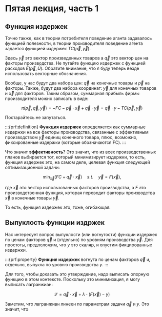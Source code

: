 # Пятая лекция, часть 1

## Функция издержек

Точно также, как в теории потребителя поведение аганта задавалось функцией полезности, в теории производителя поведение агента задается функцией издержек $TC(\vec p, \vec y)$.

Здесь $\vec y$ это вектор произведенных товаров а $\vec q$ это вектор цен на факторы производства. Не путайте функцию издержек с функцией расходов $E(\vec p, \bar U)$. Обратите внимание, что я буду теперь везде использовать векторные обозначения.

Вообще, у нас будут два набора цен: $\vec q$ на конечные товары и $\vec p$ на факторы. Также, будут два набора координат: $\vec y$ для конечных товаров и $\vec x$ для факторов. Таким образом, суммарная прибыль фирмы производителя можно записать в виде:

$$ \pi(\vec p, \vec q, \vec y) = - FC - \vec p \cdot \vec x + \vec q \cdot \vec y = \vec q \cdot y - TC(\vec p, \vec y)$$

Постарайтесь не запутаться.

:::{prf:definition}
**Функция издержек** определяется как суммарные издержки на все факторы производства, связанные с эффективным производством $\vec y$ единиц конечного товара, плюс, возможно, фиксированные издержки (которые обозначаются FC).
:::

Что значит **эффективность**? Это значит, что из всех производственных планов выбирается тот, который минимизирует издержки, то есть, функция издержек это, на самом деле, целевая функция следующей оптимизационной задачи:

$$ \min_{\vec x} ( FC + \vec q \cdot \vec x ) \quad s.t. \quad \vec y = F(\vec x),$$

где $\vec x$ это вектор использованных факторов производства, а $F$ это производственная функция, которая переводит факторы производства $\vec x$ в конечные товары $\vec y$.

То есть, функция издержек это, тоже, огибающая. 

## Выпуклость функции издржек

Нас интересует вопрос выпуклости (или вогнутости) функции издержек по ценам факторов $\vec q$ и (отдельно) по уровням производства $\vec y$. Для простоты, предположим, что $y$ это скаляр, и опустим фикцированные издержки.

:::{prf:property}
**Функция издержек** вогнута по ценам факторов $\vec q$ и, отдельно, выпукла по уровню производства $y$.
:::

Для того, чтобы доказать это утверждение, надо выписать опорную функцию в этом контексте. Поскольку это минимизация, я могу выписать лагранжиан:

$$ \mathcal{L} = \vec q \cdot \vec x + \lambda \cdot (F(\vec x) - y)$$

Заметим, что лагранжиан линеен по параметрам задачи $\vec q$ и $y$. Это значит, что 

